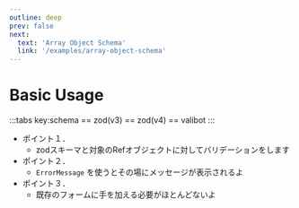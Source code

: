 ```yaml
---
outline: deep
prev: false
next:
  text: 'Array Object Schema'
  link: '/examples/array-object-schema'
---
```


<script setup lang="ts">
import TabZod from './TabZod.vue'
import TabZodV4 from './TabZodV4.vue'
import TabValibot from './TabValibot.vue'
</script>

# Basic Usage

:::tabs key:schema
== zod(v3)
<TabZod></TabZod>
== zod(v4)
<TabZodV4></TabZodV4>
== valibot
<TabValibot></TabValibot>
:::

- ポイント１．
  - zodスキーマと対象のRefオブジェクトに対してバリデーションをします
- ポイント２．
  - `ErrorMessage` を使うとその場にメッセージが表示されるよ
- ポイント３．
  - 既存のフォームに手を加える必要がほとんどないよ
